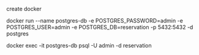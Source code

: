 create docker 

docker run --name postgres-db -e POSTGRES_PASSWORD=admin -e POSTGRES_USER=admin -e POSTGRES_DB=reservation -p 5432:5432 -d postgres

docker exec -it postgres-db psql -U admin -d reservation